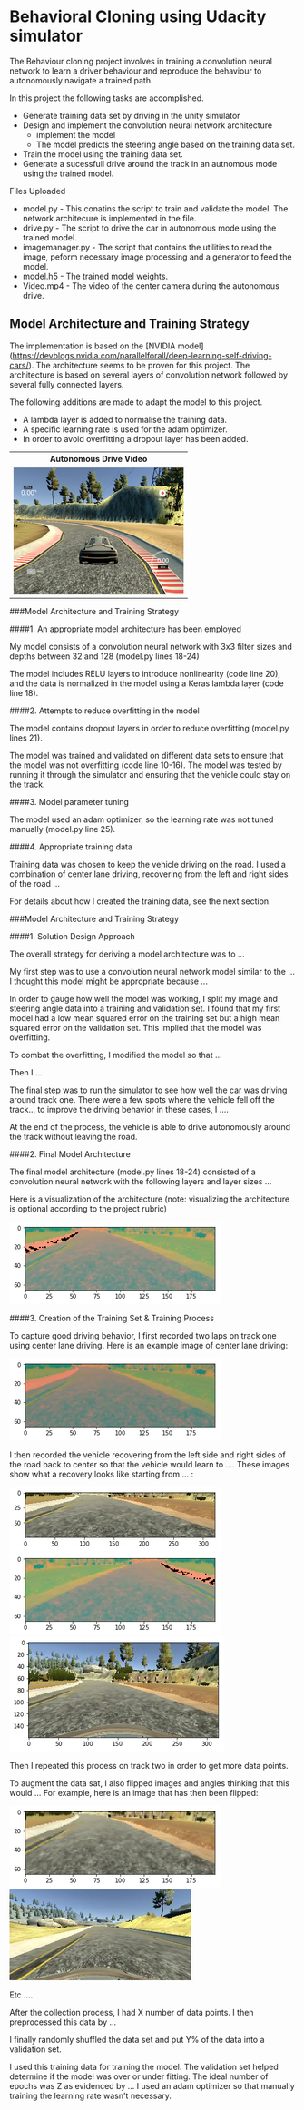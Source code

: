 # Behavioral Cloning using Udacity simulator

[//]: # (Image References)

[image1]: ./images/bright.png "Bright Image"
[image2]: ./images/clr.png "YUV image"
[image3]: ./images/crop.png "Crop Image"
[image4]: ./images/flip.png "flip Image"
[image5]: ./images/normal.png "normal Image"
[image6]: ./images/resized.png "resized Image"
[image7]: ./images/recovery.jpg "recovery Image"

The Behaviour cloning project involves in training a convolution neural network to learn a driver behaviour and reproduce the behaviour to autonomously navigate a trained path.

In this project the following tasks are accomplished.

- Generate training data set by driving in the unity simulator
- Design and implement the convolution neural network architecture
	- implement the model
	- The model predicts the steering angle based on the training data set.
- Train the model using the training data set.
- Generate a sucessfull drive around the track in an autnomous mode using the trained model.

Files Uploaded

- model.py - This conatins the script to train and validate the model. The network architecure is implemented in the file.
- drive.py - The script to drive the car in autonomous mode using the trained model.
- imagemanager.py - The script that contains the utilities to read the image, peform necessary image processing and a generator to feed the model.
- model.h5 - The trained model weights.
- Video.mp4 - The video of the center camera during the autonomous drive.

## Model Architecture and Training Strategy

The implementation is based on the [NVIDIA model] (https://devblogs.nvidia.com/parallelforall/deep-learning-self-driving-cars/). The architecture seems to be proven for this project. The architecture is based on several layers of convolution network followed by several fully connected layers.

The following additions are made to adapt the model to this project.
- A lambda layer is added to normalise the training data.
- A specific learning rate is used for the adam optimizer.
- In order to avoid overfitting a dropout layer has been added.


|										Autonomous Drive Video					       |
|:------------------------------------------------------------------------------------:|
|[![Test Track](./images/Track.png)](https://www.youtube.com/watch?v=uAmqHHTDNF8&t=28s)|




###Model Architecture and Training Strategy

####1. An appropriate model architecture has been employed

My model consists of a convolution neural network with 3x3 filter sizes and depths between 32 and 128 (model.py lines 18-24) 

The model includes RELU layers to introduce nonlinearity (code line 20), and the data is normalized in the model using a Keras lambda layer (code line 18). 

####2. Attempts to reduce overfitting in the model

The model contains dropout layers in order to reduce overfitting (model.py lines 21). 

The model was trained and validated on different data sets to ensure that the model was not overfitting (code line 10-16). The model was tested by running it through the simulator and ensuring that the vehicle could stay on the track.

####3. Model parameter tuning

The model used an adam optimizer, so the learning rate was not tuned manually (model.py line 25).

####4. Appropriate training data

Training data was chosen to keep the vehicle driving on the road. I used a combination of center lane driving, recovering from the left and right sides of the road ... 

For details about how I created the training data, see the next section. 

###Model Architecture and Training Strategy

####1. Solution Design Approach

The overall strategy for deriving a model architecture was to ...

My first step was to use a convolution neural network model similar to the ... I thought this model might be appropriate because ...

In order to gauge how well the model was working, I split my image and steering angle data into a training and validation set. I found that my first model had a low mean squared error on the training set but a high mean squared error on the validation set. This implied that the model was overfitting. 

To combat the overfitting, I modified the model so that ...

Then I ... 

The final step was to run the simulator to see how well the car was driving around track one. There were a few spots where the vehicle fell off the track... to improve the driving behavior in these cases, I ....

At the end of the process, the vehicle is able to drive autonomously around the track without leaving the road.

####2. Final Model Architecture

The final model architecture (model.py lines 18-24) consisted of a convolution neural network with the following layers and layer sizes ...

Here is a visualization of the architecture (note: visualizing the architecture is optional according to the project rubric)

![alt text][image1]

####3. Creation of the Training Set & Training Process

To capture good driving behavior, I first recorded two laps on track one using center lane driving. Here is an example image of center lane driving:

![alt text][image2]

I then recorded the vehicle recovering from the left side and right sides of the road back to center so that the vehicle would learn to .... These images show what a recovery looks like starting from ... :

![alt text][image3]
![alt text][image4]
![alt text][image5]

Then I repeated this process on track two in order to get more data points.

To augment the data sat, I also flipped images and angles thinking that this would ... For example, here is an image that has then been flipped:

![alt text][image6]
![alt text][image7]

Etc ....

After the collection process, I had X number of data points. I then preprocessed this data by ...


I finally randomly shuffled the data set and put Y% of the data into a validation set. 

I used this training data for training the model. The validation set helped determine if the model was over or under fitting. The ideal number of epochs was Z as evidenced by ... I used an adam optimizer so that manually training the learning rate wasn't necessary.
